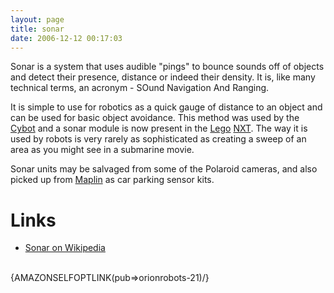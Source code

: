 ```yaml
---
layout: page
title: sonar
date: 2006-12-12 00:17:03
---
```

<p>Sonar is a system that uses audible "pings" to bounce sounds off of objects and detect their presence,  distance or indeed their density. It is, like many technical terms, an acronym - SOund Navigation And Ranging.
</p>
<p>It is simple to use for robotics as a quick gauge of distance to an object and can be used for basic object avoidance. This method was used by the <a href="/wiki/cybot.html" title="Cybot">Cybot</a> and a sonar module is now present in the <a href="/wiki/lego.html" title="The best known construction toy">Lego</a> <a href="/wiki/nxt.html" title="Legos NeXT generation robotics kit">NXT</a>. The way it is used by robots is very rarely as sophisticated as creating a sweep of an area as you might see in a submarine movie.
</p>
<p>Sonar units may be salvaged from some of the Polaroid cameras, and also picked up from <a href="/wiki/maplin.html" title="Maplin">Maplin</a> as car parking sensor kits.
</p>
<h1  id="Links">Links</h1>
<ul><li> <a  href="http://en.wikipedia.org/wiki/Sonar" rel="external" target="_blank">Sonar on Wikipedia</a>
</li></ul><p>
<br/>{AMAZONSELFOPTLINK(pub=&gt;orionrobots-21)/}
</p>
